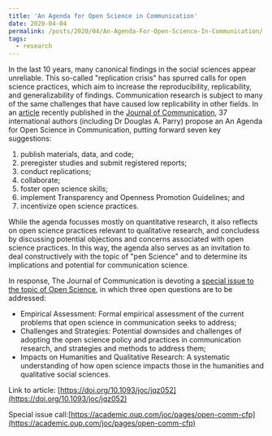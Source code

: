 ```yaml
---
title: 'An Agenda for Open Science in Communication'
date: 2020-04-04
permalink: /posts/2020/04/An-Agenda-For-Open-Science-In-Communication/
tags:
  - research
---
```


In the last 10 years, many canonical findings in the social sciences appear unreliable. This so-called "replication crisis" has spurred calls for open science practices, which aim to increase the reproducibility, replicability, and generalizability of findings. Communication research is subject to many of the same challenges that have caused low replicability in other fields. In an [article](https://doi.org/10.1093/joc/jqz052) recently published in the [Journal of Communication](https://academic.oup.com/joc), 37 international authors (including Dr Douglas A. Parry) propose an An Agenda for Open Science in Communication, putting forward seven key suggestions: 

1. publish materials, data, and code;
2. preregister studies and submit registered reports;
3. conduct replications;
4. collaborate;
5. foster open science skills;
6. implement Transparency and Openness Promotion Guidelines; and
7. incentivize open science practices.

While the agenda focusses mostly on quantitative research, it also reflects on open science practices relevant to qualitative research, and concludess by discussing potential objections and concerns associated with open science practices. In this way, the agenda also serves as an invitation to deal constructively with the topic of "pen Science" and to determine its implications and potential for communication science.

In response, The Journal of Communication is devoting a [special issue to the topic of Open Science](https://academic.oup.com/joc/pages/open-comm-cfp), in which three open questions are to be addressed:

* Empirical Assessment: Formal empirical assessment of the current problems that open science in communication seeks to address;
* Challenges and Strategies: Potential downsides and challenges of adopting the open science policy and practices in communication research, and strategies and methods to address them;
* Impacts on Humanities and Qualitative Research: A systematic understanding of how open science impacts those in the humanities and qualitative social sciences.

Link to article: [https://doi.org/10.1093/joc/jqz052](https://doi.org/10.1093/joc/jqz052)

Special issue call:[https://academic.oup.com/joc/pages/open-comm-cfp](https://academic.oup.com/joc/pages/open-comm-cfp)
